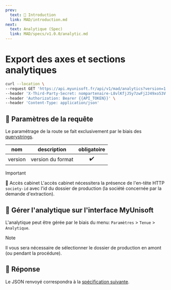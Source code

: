 ```yaml
---
prev:
  text: 💃 Introduction
  link: MAD/introduction.md
next:
  text: Analytique (Spec)
  link: MAD/specs/v1.0.0/analytic.md
---
```


# Export des axes et sections analytiques

```bash
curl --location \
--request GET 'https://api.myunisoft.fr/api/v1/mad/analytics?version=1.0.0' \
--header 'X-Third-Party-Secret: nompartenaire-L8vlKfjJ5y7zwFj2J49xo53V' \
--header 'Authorization: Bearer {{API_TOKEN}}' \
--header 'Content-Type: application/json'
```

## 🔧 Paramètres de la requête

Le paramétrage de la route se fait exclusivement par le biais des [querystrings](https://en.wikipedia.org/wiki/Query_string). 

| nom | description | obligatoire |
| --- | --- | :---: |
| version | version du format | ✔️ |

> [!IMPORTANT]
> 🔹 Accès cabinet 
> L'accès cabinet nécessitera la présence de l'en-tête HTTP `society-id` avec l'id du dossier de production (la société concernée par la demande d'extraction).

## 💬 Gérer l'analytique sur l'interface MyUnisoft

L'analytique peut être gérée par le biais du menu: `Paramètres` > `Tenue` > `Analytique`.

> [!NOTE]
> Il vous sera nécessaire de sélectionner le dossier de production en amont (ou pendant la procédure).


## 🔬 Réponse

Le JSON renvoyé correspondra à la [spécification suivante](../specs/v1.0.0/analytic.md).
